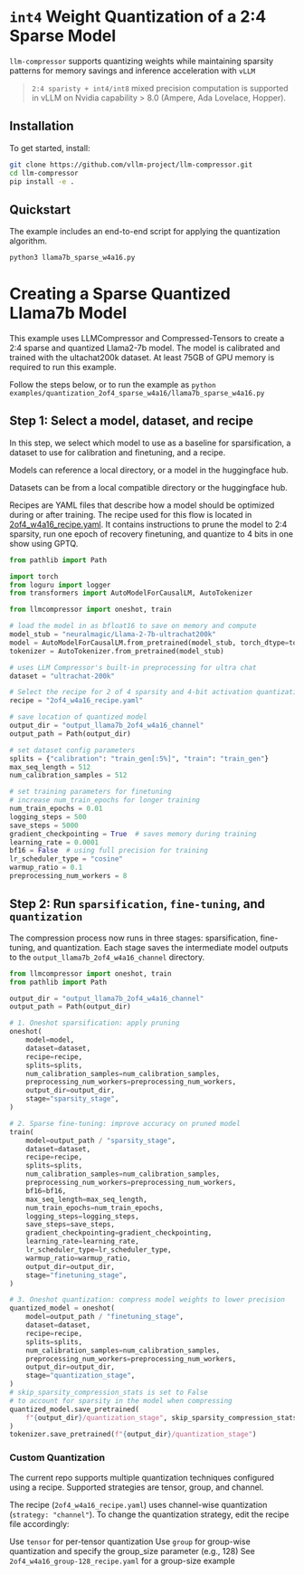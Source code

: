 # `int4` Weight Quantization of a 2:4 Sparse Model

`llm-compressor` supports quantizing weights while maintaining sparsity patterns for memory savings and inference acceleration with `vLLM`

> `2:4 sparisty + int4/int8` mixed precision computation is supported in vLLM on Nvidia capability > 8.0 (Ampere, Ada Lovelace, Hopper).

## Installation

To get started, install:

```bash
git clone https://github.com/vllm-project/llm-compressor.git
cd llm-compressor
pip install -e .
```

## Quickstart

The example includes an end-to-end script for applying the quantization algorithm.

```bash
python3 llama7b_sparse_w4a16.py
```


# Creating a Sparse Quantized Llama7b Model

This example uses LLMCompressor and Compressed-Tensors to create a 2:4 sparse and quantized Llama2-7b model.
The model is calibrated and trained with the ultachat200k dataset.
At least 75GB of GPU memory is required to run this example.

Follow the steps below, or to run the example as `python examples/quantization_2of4_sparse_w4a16/llama7b_sparse_w4a16.py`

## Step 1: Select a model, dataset, and recipe
In this step, we select which model to use as a baseline for sparsification, a dataset to
use for calibration and finetuning, and a recipe.

Models can reference a local directory, or a model in the huggingface hub.

Datasets can be from a local compatible directory or the huggingface hub.

Recipes are YAML files that describe how a model should be optimized during or after training.
The recipe used for this flow is located in [2of4_w4a16_recipe.yaml](./2of4_w4a16_recipe.yaml).
It contains instructions to prune the model to 2:4 sparsity, run one epoch of recovery finetuning,
and quantize to 4 bits in one show using GPTQ.

```python
from pathlib import Path

import torch
from loguru import logger
from transformers import AutoModelForCausalLM, AutoTokenizer

from llmcompressor import oneshot, train

# load the model in as bfloat16 to save on memory and compute
model_stub = "neuralmagic/Llama-2-7b-ultrachat200k"
model = AutoModelForCausalLM.from_pretrained(model_stub, torch_dtype=torch.bfloat16)
tokenizer = AutoTokenizer.from_pretrained(model_stub)

# uses LLM Compressor's built-in preprocessing for ultra chat
dataset = "ultrachat-200k"

# Select the recipe for 2 of 4 sparsity and 4-bit activation quantization
recipe = "2of4_w4a16_recipe.yaml"

# save location of quantized model
output_dir = "output_llama7b_2of4_w4a16_channel"
output_path = Path(output_dir)

# set dataset config parameters
splits = {"calibration": "train_gen[:5%]", "train": "train_gen"}
max_seq_length = 512
num_calibration_samples = 512

# set training parameters for finetuning
# increase num_train_epochs for longer training
num_train_epochs = 0.01
logging_steps = 500
save_steps = 5000
gradient_checkpointing = True  # saves memory during training
learning_rate = 0.0001
bf16 = False  # using full precision for training
lr_scheduler_type = "cosine"
warmup_ratio = 0.1
preprocessing_num_workers = 8
```

## Step 2: Run `sparsification`, `fine-tuning`, and `quantization`
The compression process now runs in three stages: sparsification, fine-tuning, and quantization.
Each stage saves the intermediate model outputs to the `output_llama7b_2of4_w4a16_channel` directory.

```python
from llmcompressor import oneshot, train
from pathlib import Path

output_dir = "output_llama7b_2of4_w4a16_channel"
output_path = Path(output_dir)

# 1. Oneshot sparsification: apply pruning
oneshot(
    model=model,
    dataset=dataset,
    recipe=recipe,
    splits=splits,
    num_calibration_samples=num_calibration_samples,
    preprocessing_num_workers=preprocessing_num_workers,
    output_dir=output_dir,
    stage="sparsity_stage",
)

# 2. Sparse fine-tuning: improve accuracy on pruned model
train(
    model=output_path / "sparsity_stage",
    dataset=dataset,
    recipe=recipe,
    splits=splits,
    num_calibration_samples=num_calibration_samples,
    preprocessing_num_workers=preprocessing_num_workers,
    bf16=bf16,
    max_seq_length=max_seq_length,
    num_train_epochs=num_train_epochs,
    logging_steps=logging_steps,
    save_steps=save_steps,
    gradient_checkpointing=gradient_checkpointing,
    learning_rate=learning_rate,
    lr_scheduler_type=lr_scheduler_type,
    warmup_ratio=warmup_ratio,
    output_dir=output_dir,
    stage="finetuning_stage",
)

# 3. Oneshot quantization: compress model weights to lower precision
quantized_model = oneshot(
    model=output_path / "finetuning_stage",
    dataset=dataset,
    recipe=recipe,
    splits=splits,
    num_calibration_samples=num_calibration_samples,
    preprocessing_num_workers=preprocessing_num_workers,
    output_dir=output_dir,
    stage="quantization_stage",
)
# skip_sparsity_compression_stats is set to False
# to account for sparsity in the model when compressing
quantized_model.save_pretrained(
    f"{output_dir}/quantization_stage", skip_sparsity_compression_stats=False
)
tokenizer.save_pretrained(f"{output_dir}/quantization_stage")

```

### Custom Quantization
The current repo supports multiple quantization techniques configured using a recipe. Supported strategies are tensor, group, and channel.

The recipe (`2of4_w4a16_recipe.yaml`) uses channel-wise quantization (`strategy: "channel"`).
To change the quantization strategy, edit the recipe file accordingly:

Use `tensor` for per-tensor quantization
Use `group` for group-wise quantization and specify the group_size parameter (e.g., 128)
See `2of4_w4a16_group-128_recipe.yaml` for a group-size example
